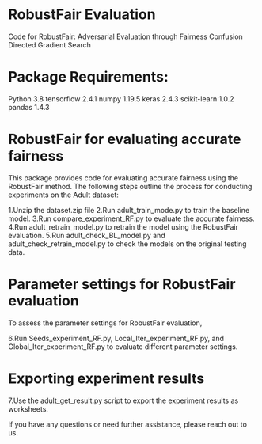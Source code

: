 # RobustFair Evaluation 
Code for RobustFair: Adversarial Evaluation through Fairness Confusion Directed Gradient Search

# Package Requirements:
Python 3.8
tensorflow 2.4.1
numpy 1.19.5
keras 2.4.3
scikit-learn 1.0.2
pandas 1.4.3

# RobustFair for evaluating accurate fairness
This package provides code for evaluating accurate fairness using the RobustFair method. 
The following steps outline the process for conducting experiments on the Adult dataset:

1.Unzip the dataset.zip file
2.Run adult_train_mode.py to train the baseline model.
3.Run compare_experiment_RF.py to evaluate the accurate fairness.
4.Run adult_retrain_model.py to retrain the model using the RobustFair evaluation.
5.Run adult_check_BL_model.py and adult_check_retrain_model.py to check the models on the original testing data.

# Parameter settings for RobustFair evaluation
To assess the parameter settings for RobustFair evaluation, 

6.Run Seeds_experiment_RF.py, Local_Iter_experiment_RF.py, and Global_Iter_experiment_RF.py to evaluate different parameter settings.

# Exporting experiment results

7.Use the adult_get_result.py script to export the experiment results as worksheets.


If you have any questions or need further assistance, please reach out to us.
